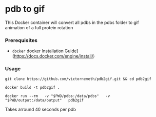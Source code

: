 # pdb to gif

This Docker container will convert all pdbs in the pdbs folder to gif animation of a full protein rotation

### Prerequisites

- `docker`
docker Installation Guide](https://docs.docker.com/engine/install/)


### Usage
```
git clone https://github.com/victornemeth/pdb2gif.git && cd pdb2gif

docker build -t pdb2gif .

docker run --rm   -v "$PWD/pdbs:/data/pdbs"   -v "$PWD/output:/data/output"   pdb2gif
```

Takes arround 40 seconds per pdb
